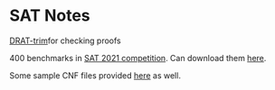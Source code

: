 
# SAT Notes

[DRAT-trim](https://www.cs.utexas.edu/~marijn/drat-trim/#usage)for checking proofs 

400 benchmarks in [SAT 2021 competition](https://satcompetition.github.io/2021/index.html). Can download them [here](https://satcompetition.github.io/2021/downloads.html).

Some sample CNF files provided [here](https://people.sc.fsu.edu/~jburkardt/data/cnf/cnf.html) as well.